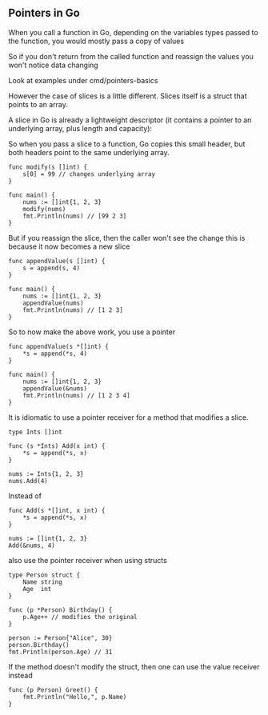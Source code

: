 ## Pointers in Go

When you call a function in Go, depending on the variables types
passed to the function, you would mostly pass a copy of values

So if you don't return from the called function and reassign the values
you won't notice data changing

Look at examples under cmd/pointers-basics


However the case of slices is a little different.
Slices itself is a struct that points to an array.

A slice in Go is already a lightweight descriptor (it contains a pointer to an underlying array, plus length and capacity):

So when you pass a slice to a function, Go copies this small header, but both headers point to the same underlying array.

```
func modify(s []int) {
    s[0] = 99 // changes underlying array
}

func main() {
    nums := []int{1, 2, 3}
    modify(nums)
    fmt.Println(nums) // [99 2 3]
}
```

But if you reassign the slice, then the caller won't see the change
this is because it now becomes a new slice 

```
func appendValue(s []int) {
    s = append(s, 4)
}

func main() {
    nums := []int{1, 2, 3}
    appendValue(nums)
    fmt.Println(nums) // [1 2 3]
}
```

So to now make the above work, you use a pointer 

```
func appendValue(s *[]int) {
    *s = append(*s, 4)
}

func main() {
    nums := []int{1, 2, 3}
    appendValue(&nums)
    fmt.Println(nums) // [1 2 3 4]
}

```

It is idiomatic to use a pointer receiver for a method that modifies a slice.

```
type Ints []int

func (s *Ints) Add(x int) {
    *s = append(*s, x)
}

nums := Ints{1, 2, 3}
nums.Add(4)
```

Instead of 

```
func Add(s *[]int, x int) {
    *s = append(*s, x)
}

nums := []int{1, 2, 3}
Add(&nums, 4)
```

also use the pointer receiver when using structs 

```
type Person struct {
    Name string
    Age  int
}

func (p *Person) Birthday() {
    p.Age++ // modifies the original
}

person := Person{"Alice", 30}
person.Birthday()
fmt.Println(person.Age) // 31
```

If the method doesn't modify the struct, then one can use the value receiver instead
```
func (p Person) Greet() {
    fmt.Println("Hello,", p.Name)
}
```